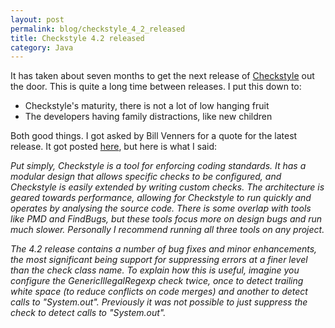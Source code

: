 ```yaml
---
layout: post
permalink: blog/checkstyle_4_2_released
title: Checkstyle 4.2 released
category: Java
---
```


<p>
It has taken about seven months to get the next release of <a href="http://checkstyle.sf.net">Checkstyle</a> out the door. This is
quite a long time between releases. I put this down to:

</p>
<ul>
<li>
Checkstyle's maturity, there is not a lot of low hanging fruit

</li>
<li>
The developers having family distractions, like new children

</li>
</ul>
<p>
Both good things. I got asked by Bill Venners for a quote for the
latest release. It got posted <a href="http://www.artima.com/forums/flat.jsp?forum=276&amp;thread=168350">here</a>,
but here is what I said:

</p>
<p>
<cite>
Put simply, Checkstyle is a tool for enforcing coding standards. It
has a modular design that allows specific checks to be configured,
and Checkstyle is easily extended by writing custom checks. The
architecture is geared towards performance, allowing for Checkstyle
to run quickly and operates by analysing the source code. There is
some overlap with tools like PMD and FindBugs, but these tools focus
more on design bugs and run much slower. Personally I recommend
running all three tools on any project.
</cite>

</p>
<p>
<cite>
The 4.2 release contains a number of bug fixes and minor
enhancements, the most significant being support for suppressing
errors at a finer level than the check class name. To explain how
this is useful, imagine you configure the GenericIllegalRegexp check
twice, once to detect trailing white space (to reduce conflicts on
code merges) and another to detect calls to "System.out". Previously
it was not possible to just suppress the check to detect calls to
"System.out".
</cite>

</p>
